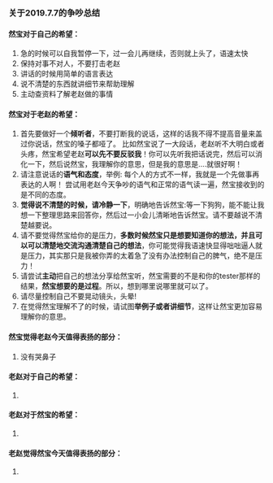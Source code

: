 ### 关于2019.7.7的争吵总结

#### 然宝对于自己的希望：
1. 急的时候可以自我暂停一下，过一会儿再继续，否则就上头了，语速太快
2. 保持对事不对人，不要打击老赵
3. 讲话的时候用简单的语言表达
4. 说不清楚的东西就讲细节来帮助理解
5. 主动查资料了解老赵做的事情
#### 然宝对于老赵的希望：
1. 首先要做好一个**倾听者**，不要打断我的说话，这样的话我不得不提高音量来盖过你说话，然宝的嗓子都哑了。
比如然宝说了一大段话，老赵听不大明白或者头疼，然宝希望老赵**可以先不要反驳我**！你可以先听我把话说完，然后可以消化一下，然后说然宝，我理解你的意思，但是我的意思是....就很好啊！
2. 请注意说话的**语气和态度**，举例:
每个人的方式不一样，我就是一个先做事再表达的人啊！
尝试用老赵今天争吵的语气和正常的语气读一遍，然宝接收到的是不同的态度。
3. **觉得说不清楚的时候，请冷静一下**，明确地告诉然宝:等一下狗狗，能不能让我想一下整理思路来回答你，然后过一小会儿清晰地告诉然宝。请不要越说不清楚越要说。
4. 请不要觉得然宝给你的是压力，**多数时候然宝只是想要知道你的想法，并且可以可以清楚地交流沟通清楚自己的想法**，你可能觉得我语速快显得咄咄逼人就是压力，其实那只是我被你弄的太着急了没有办法控制自己的脾气，绝不是压力！
5. 请尝试**主动**把自己的想法分享给然宝听，然宝需要的不是和你的tester那样的结果，**然宝想要的是过程**。所以，想到哪里说哪里就可以了。
6. 请尽量控制自己不要晃动镜头，头晕!
7. 在觉得然宝理解不了的时候，请试图**举例子或者讲细节**，这样让然宝更加容易理解你的意思。
#### 然宝觉得老赵今天值得表扬的部分：
1. 没有哭鼻子

#### 老赵对于自己的希望：
1.
#### 老赵对于然宝的希望：
1.
#### 老赵觉得然宝今天值得表扬的部分：
1.
